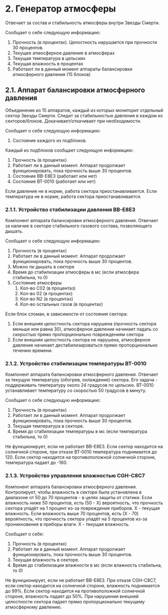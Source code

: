 # 2. Генератор атмосферы

Отвечает за состав и стабильность атмосферы внутри Звезды Смерти.

Сообщает о себе следующую информацию:
1. Прочность (в процентах). Целостность нарушается при прочности 30 процентов.
2. Текущее атмосферное давление в атмосферах
3. Текущая температура в цельсиях
4. Текущая влажность в процентах
5. Работают ли в данный момент аппараты балансировки атмосферного давления (15 блоков)

## 2.1. Аппарат балансировки атмосферного давления
Объединение из 15 аппаратов, каждый из которых мониторит отдельный сектор Звезды Смерти.
Следит за стабильностью давления в каждом из секторов/блоков. Докачивает/откачивает при необходимости.

Сообщает о себе следующую информацию:
1. Состояние каждого из подблоков.

Каждый из подблоков сообщает следующую информацию:
1. Прочность (в процентах)
2. Работает ли в данный момент. Аппарат продолжает функционировать, пока прочность выше 30 процентов.
3. Состояние BB-E8E3 (работает или нет)
4. Состояние BT-0010 (работает или нет)

Если давление не в норме, работа сектора приостанавливается.
Если температура не в норме, работа сектора приостанавливается.

### 2.1.1. Устройство стабилизации давления BB-E8E3
Компонент аппарата балансировки атмосферного давления. Отвечает за наличие в секторе стабильного газового состава, позволяющего дышать.

Сообщает о себе следующую информацию:
1. Прочность (в процентах)
2. Работает ли в данный момент. Аппарат продолжает функционировать, пока прочность выше 30 процентов.
3. Можно ли дышать в секторе
4. Время до стабилизации атмосферы в мс (если атмосфера стабильна, то 0)
5. Состояние атмосферы
    1. Кол-во С02 (в процентаз)
    2. Кол-во 02 (в процентах)
    3. Кол-во N2 (в процентах)
    4. Кол-во остальных газов (в процентах)

Если блок сломан, в зависимости от состояния сектора:
1. Если внешняя целостность сектора нарушена (прочность сектора меньше или равна 30), атмосферное давление начинает падать со скоростью прямо пропорционально повреждениям сектора
2. Если внешняя целостность сектора не нарушена, атмосферное давление начинает дестабилизироваться прямо пропорционально течению времени.

### 2.1.2. Устройство стабилизации температуры BT-0010
Компонент аппарата балансировки атмосферного давления. Отвечает за текущую температуру (обогрев, охлаждение) сектора. Его задача - поддерживать температуру около 24 градусов по цельсию. BT-0010 устанавливает температуру со скоростью 50 градусов в минуту.

Сообщает о себе следующую информацию:
1. Прочность (в процентах)
2. Работает ли в данный момент. Аппарат продолжает функционировать, пока прочность выше 30 процентов.
3. Текущая температура в секторе.
4. Время до стабилизации температуры в мс (если температура стабильна, то 0)

Не функционирует, если не работает BB-E8E3. Если сектор находится на солнечной стороне, при отказе BT-0010 температура поднимается до 120. Если сектор находится на противоположной солнечной стороне, температура падает до -160.

### 2.1.3. Устройство управления влажностью CGH-C8C7
Компонент аппарата балансировки атмосферного давления. Контролирует, чтобы влажность в секторе была установлена в диапазоне от 50 до 70 процентов - в целях защиты от статики.
Если влажность ниже 50 процентов, есть (50 - Х) вероятность, что прочность сектора упадёт на 1 процент из-за повреждения приборов. Х - текущая влажность.
Если влажность выше 70 процентов, есть (Х - 70) вероятность, что прочность сектора упадёт на 5 процентов из-за проникновения в приборы влаги. Х - текущая влажность.

Сообщает о себе:
1. Прочность (в процентах)
2. Работает ли в данный момент. Аппарат продолжает функционировать, пока прочность выше 30 процентов.
3. Текущая влажность в секторе.
4. Время до стабилизации влажности в мс (если влажность стабильна, то 0)

Не функционирует, если не работает BB-E8E3. При отказе CGH-C8C7, если сектор находится на солнечной стороне, влажность поднимается до 99%. Если сектор находится на противоположной солнечной стороне, влажность падает до 50%. При нарушении внешней целостности сектора падает прямо пропорционально текущему атмосферному давлению.


